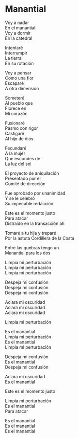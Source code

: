 # Manantial  

Voy a nadar  
En el manantial  
Voy a dormir  
En la catedral  

Intentaré  
Interrumpir  
La tierra  
En su rotación  

Voy a pensar  
Como una flor  
Escaparé  
A otra dimensión  

Someteré  
Al pueblo que  
Florece en  
Mi corazón  

Fusionaré  
Pasmo con rigor  
Castigaré  
Al hijo de dios  

Fecundaré  
A la mujer  
Que escondes de  
La luz del sol  

El proyecto de aniquilación  
Presentado por el  
Comité de dirección  

Fue aprobado por unanimidad  
Y se le celebró  
Su impecable redacción  

Este es el momento justo  
Para atacar  
Distraído en la transacción ah  

Tomaré a tu hija y treparé  
Por la astuta Cordillera de la Costa  

Entre las quebras tengo un  
Manantial para los dos  

Limpia mi perturbación  
Limpia mi perturbación  
Limpia mi perturbación  

Despeja mi confusión  
Despeja mi confusión  
Despeja mi confusión  

Aclara mi oscuridad  
Aclara mi oscuridad  
Aclara mi oscuridad  

Limpia mi perturbación  

Es el manantial  
Limpia mi perturbación  
Es el manantial  
Limpia mi perturbación  

Despeja mi confusión  
Es el manantial  
Despeja mi confusión  

Aclara mi oscuridad  
Es el manantial  

Este es el momento justo  

Limpia mi perturbación  
Es el manantial  
Para atacar  

Es el manantial  
Es el manantial  
Es el manantial  
